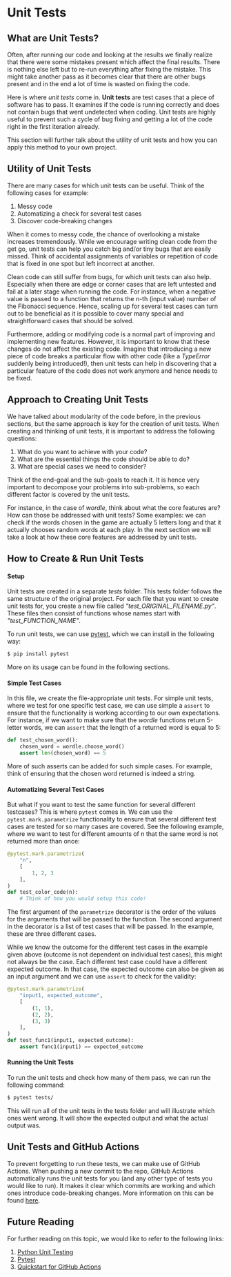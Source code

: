 # Unit Tests

## What are Unit Tests?  
Often, after running our code and looking at the results we finally realize that there 
were some mistakes present which affect the final results. There is nothing else left 
but to re-run everything after fixing the mistake. This might take another pass as it 
becomes clear that there are other bugs present and in the end a lot of time is wasted 
on fixing the code. 

Here is where _unit tests_ come in. **Unit tests** are test cases that a piece of 
software has to pass. It examines if the code is running correctly and does not 
contain bugs that went undetected when coding. Unit tests are highly useful to 
prevent such a cycle of bug fixing and getting a lot of the code right in the 
first iteration already. 

This section will further talk about the utility of unit tests and how you can apply 
this method to your own project. 

## Utility of Unit Tests
There are many cases for which unit tests can be useful. Think of the following cases 
for example: 
1. Messy code
2. Automatizing a check for several test cases 
3. Discover code-breaking changes

When it comes to messy code, the chance of overlooking a mistake increases tremendously.
While we encourage writing clean code from the get go, unit tests can help you catch big 
and/or tiny bugs that are easily missed. Think of accidental assignments of variables or
repetition of code that is fixed in one spot but left incorrect at another. 

Clean code can still suffer from bugs, for which unit tests can also help. Especially
when there are edge or corner cases that are left untested and fail at a later stage
when running the code. For instance, when a negative value is passed to a function that
returns the n-th (input value) number of the Fibonacci sequence. Hence, scaling up for 
several test cases can turn out to be beneficial as it is possible to cover many 
special and straightforward cases that should be solved. 

Furthermore, adding or modifying code is a normal part of improving and implementing 
new features. However, it is important to know that these changes do not affect the 
existing code. Imagine that introducing a new piece of code breaks a particular flow with
other code (like a _TypeError_ suddenly being introduced!), then unit tests can help in
discovering that a particular feature of the code does not work anymore and hence needs 
to be fixed. 

## Approach to Creating Unit Tests
We have talked about modularity of the code before, in the previous sections, but the 
same approach is key for the creation of unit tests. When creating and thinking of 
unit tests, it is important to address the following questions: 
1. What do you want to achieve with your code? 
2. What are the essential things the code should be able to do? 
3. What are special cases we need to consider? 

Think of the end-goal and the sub-goals to reach it. It is hence very 
important to decompose your problems into sub-problems, so each different factor 
is covered by the unit tests. 

For instance, in the case of _wordle_, think about what the core features are? How can
those be addressed with unit tests? Some examples: we can check if the words chosen in the game are 
actually 5 letters long and that it actually chooses random words at each play. 
In the next section we will take a look at how these core features are addressed by 
unit tests. 

## How to Create & Run Unit Tests
#### Setup
Unit tests are created in a separate _tests_ folder. This tests folder follows the same
structure of the original project. For each file that you want to create unit tests 
for, you create a new file called _"test_ORIGINAL_FILENAME.py"_. These files then consist 
of functions whose names start with _"test_FUNCTION_NAME"_. 

To run unit tests, we can use [pytest](https://docs.pytest.org/en/7.0.x/), which we can
install in the following way: 
```bash
$ pip install pytest
```

More on its usage can be found in the following sections. 
#### Simple Test Cases
In this file, we create the file-appropriate unit tests. For simple unit tests, where we 
test for one specific test case, we can use simple a `assert` to ensure that the 
functionality is working according to our own expectations. For instance, if we want 
to make sure that the _wordle_ functions return 5-letter words, we can `assert` that 
the length of a returned word is equal to 5: 
```python
def test_chosen_word(): 
    chosen_word = wordle.choose_word()
    assert len(chosen_word) == 5
```
More of such asserts can be added for such simple cases. For example, think of 
ensuring that the chosen word returned is indeed a string. 

#### Automatizing Several Test Cases
But what if you want to test the same function for several different testcases? This is 
where `pytest` comes in. We can use the `pytest.mark.parametrize` functionality to 
ensure that several different test cases are tested for so many cases are covered. 
See the following example, where we want to test for different amounts of n that the 
same word is not returned more than once: 

```python
@pytest.mark.parametrize(
    "n",
    [
        1, 2, 3
    ],
)
def test_color_code(n):
    # Think of how you would setup this code! 
```
The first argument of the `parametrize` decorator is the order of the values for the
arguments that will be passed to the function. The second argument in the decorator is
a list of test cases that will be passed. In the example, these are three different 
cases. 

While we know the outcome for the different test cases in the example given above 
(outcome is not dependent on individual test cases), this might not always be the 
case. Each different test case could have a different expected outcome. In that case,
the expected outcome can also be given as an input argument and we can use `assert`
to check for the validity: 
````python
@pytest.mark.parametrize(
    "input1, expected_outcome",
    [
        (1, 1), 
        (2, 2), 
        (3, 3)
    ],
)
def test_func1(input1, expected_outcome):
    assert func1(input1) == expected_outcome
````

#### Running the Unit Tests 
To run the unit tests and check how many of them pass, we can run the following command:
```bash
$ pytest tests/
```
This will run all of the unit tests in the tests folder and will illustrate which ones
went wrong. It will show the expected output and what the actual output was. 

## Unit Tests and GitHub Actions
To prevent forgetting to run these tests, we can make use of GitHub Actions. When 
pushing a new commit to the repo, GitHub Actions automatically runs the unit tests
for you (and any other type of tests you would like to run). It makes it clear which
commits are working and which ones introduce code-breaking changes. 
More information on this can be found [here](https://github.com/features/actions).

## Future Reading
For further reading on this topic, we would like to refer to the following links: 
1. [Python Unit Testing](https://realpython.com/python-testing/)
2. [Pytest](https://docs.pytest.org/en/7.0.x/getting-started.html)
3. [Quickstart for GitHub Actions](https://docs.github.com/en/actions/quickstart)